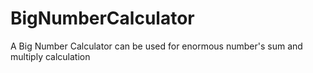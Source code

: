 # BigNumberCalculator
A Big Number Calculator
can be used for enormous number's sum and multiply calculation
